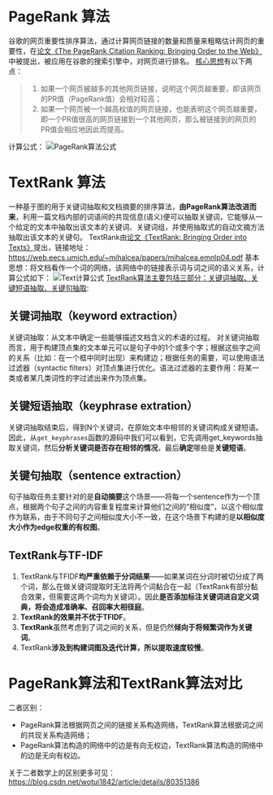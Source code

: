 # PageRank 算法
谷歌的网页重要性排序算法，通过计算网页链接的数量和质量来粗略估计网页的重要性，在[论文《The PageRank Citation Ranking: Bringing Order to the Web》](http://ilpubs.stanford.edu:8090/422/1/1999-66.pdf)中被提出，被应用在谷歌的搜索引擎中，对网页进行排名。 
[核心思想](https://blog.csdn.net/asialee_bird/article/details/96894533)有以下两点：
> 1. 如果一个网页被越多的其他网页链接，说明这个网页越重要，即该网页的PR值（PageRank值）会相对较高；
> 2. 如果一个网页被一个越高权值的网页链接，也能表明这个网页越重要，即一个PR值很高的网页链接到一个其他网页，那么被链接到的网页的PR值会相应地因此而提高。

计算公式：
![PageRank算法公式](https://img-blog.csdnimg.cn/20190722210238175.png)

# TextRank 算法
一种基于图的用于关键词抽取和文档摘要的排序算法，**由PageRank算法改进而来**，利用一篇文档内部的词语间的共现信息(语义)便可以抽取关键词，它能够从一个给定的文本中抽取出该文本的关键词、关键词组，并使用抽取式的自动文摘方法抽取出该文本的关键句。
TextRank由[论文《TextRank: Bringing Order into Texts》](https://web.eecs.umich.edu/~mihalcea/papers/mihalcea.emnlp04.pdf)提出，链接地址：https://web.eecs.umich.edu/~mihalcea/papers/mihalcea.emnlp04.pdf
基本思想：将文档看作一个词的网络，该网络中的链接表示词与词之间的语义关系，计算公式如下：
![Text计算公式](https://img-blog.csdnimg.cn/2019072221192141.png?x-oss-process=image/watermark,type_ZmFuZ3poZW5naGVpdGk,shadow_10,text_aHR0cHM6Ly9ibG9nLmNzZG4ubmV0L2FzaWFsZWVfYmlyZA==,size_16,color_FFFFFF,t_70)
[TextRank算法主要包括三部分：关键词抽取、关键短语抽取、关键句抽取](https://blog.csdn.net/asialee_bird/article/details/96894533):
## 关键词抽取（keyword extraction）
关键词抽取：从文本中确定一些能够描述文档含义的术语的过程。
对关键词抽取而言，用于构建顶点集的文本单元可以是句子中的1个或多个字；根据这些字之间的关系（比如：在一个框中同时出现）来构建边；根据任务的需要，可以使用语法过滤器（syntactic filters）对顶点集进行优化。语法过滤器的主要作用：将某一类或者某几类词性的字过滤出来作为顶点集。

## 关键短语抽取（keyphrase extration）
关键词抽取结束后，得到N个关键词，在原始文本中相邻的关键词构成关键短语。
因此，从`get_keyphrases`函数的源码中我们可以看到，它先调用get_keywords抽取关键词，然后**分析关键词是否存在相邻的情况**，最后**确定**哪些是**关键短语**。

## 关键句抽取（sentence extraction）
句子抽取任务主要针对的是**自动摘要**这个场景——将每一个sentence作为一个顶点，根据两个句子之间的内容重复程度来计算他们之间的“相似度”，以这个相似度作为联系，由于不同句子之间相似度大小不一致，在这个场景下构建的是**以相似度大小作为edge权重的有权图**。

## TextRank与TF-IDF
1. TextRank与TFIDF**均严重依赖于分词结果**——如果某词在分词时被切分成了两个词，那么在做关键词提取时无法将两个词黏合在一起（TextRank有部分黏合效果，但需要这两个词均为关键词）。因此**是否添加标注关键词进自定义词典，将会造成准确率、召回率大相径庭**。
2. **TextRank的效果并不优于TFIDF**。
3. **TextRank**虽然考虑到了词之间的关系，但是仍然**倾向于将频繁词作为关键词**。
4. TextRank**涉及到构建词图及迭代计算，所以提取速度较慢**。

# PageRank算法和TextRank算法对比
二者区别：
+ PageRank算法根据网页之间的链接关系构造网络，TextRank算法根据词之间的共现关系构造网络；
+ PageRank算法构造的网络中的边是有向无权边，TextRank算法构造的网络中的边是无向有权边。

关于二者数学上的区别更多可见：https://blog.csdn.net/wotui1842/article/details/80351386